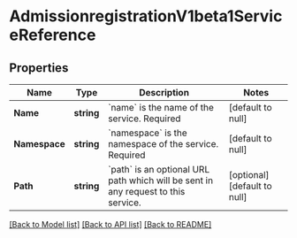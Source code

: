 # AdmissionregistrationV1beta1ServiceReference

## Properties
Name | Type | Description | Notes
------------ | ------------- | ------------- | -------------
**Name** | **string** | &#x60;name&#x60; is the name of the service. Required | [default to null]
**Namespace** | **string** | &#x60;namespace&#x60; is the namespace of the service. Required | [default to null]
**Path** | **string** | &#x60;path&#x60; is an optional URL path which will be sent in any request to this service. | [optional] [default to null]

[[Back to Model list]](../README.md#documentation-for-models) [[Back to API list]](../README.md#documentation-for-api-endpoints) [[Back to README]](../README.md)


